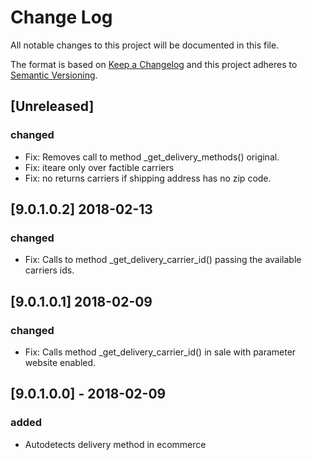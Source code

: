 # Change Log
All notable changes to this project will be documented in this file.

The format is based on [Keep a Changelog](http://keepachangelog.com/)
and this project adheres to [Semantic Versioning](http://semver.org/).

## [Unreleased]
### changed
- Fix: Removes call to method _get_delivery_methods() original.
- Fix: iteare only over factible carriers
- Fix: no returns carriers if shipping address has no zip code.

## [9.0.1.0.2] 2018-02-13
### changed
- Fix: Calls to method _get_delivery_carrier_id() passing the available carriers ids.

## [9.0.1.0.1] 2018-02-09
### changed
- Fix: Calls method _get_delivery_carrier_id() in sale with parameter website enabled.

## [9.0.1.0.0] - 2018-02-09
### added
- Autodetects delivery method in ecommerce
